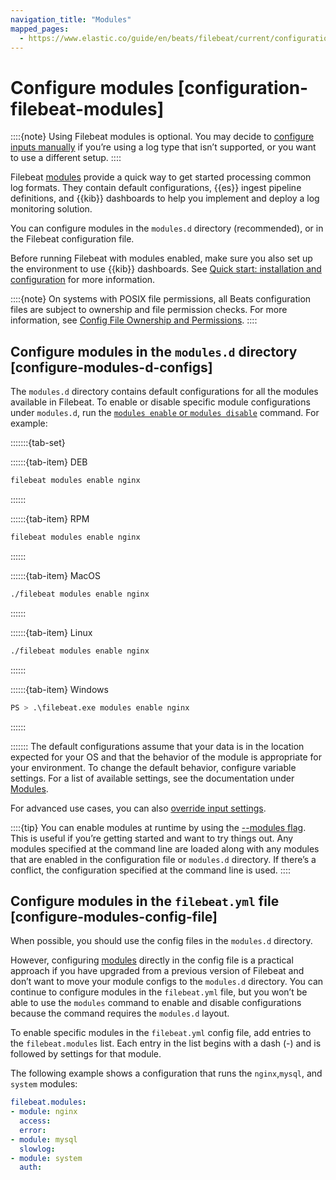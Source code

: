 ```yaml
---
navigation_title: "Modules"
mapped_pages:
  - https://www.elastic.co/guide/en/beats/filebeat/current/configuration-filebeat-modules.html
---
```


# Configure modules [configuration-filebeat-modules]


::::{note}
Using Filebeat modules is optional. You may decide to [configure inputs manually](/reference/filebeat/configuration-filebeat-options.md) if you’re using a log type that isn’t supported, or you want to use a different setup.
::::


Filebeat [modules](/reference/filebeat/filebeat-modules.md) provide a quick way to get started processing common log formats. They contain default configurations, {{es}} ingest pipeline definitions, and {{kib}} dashboards to help you implement and deploy a log monitoring solution.

You can configure modules in the `modules.d` directory (recommended), or in the Filebeat configuration file.

Before running Filebeat with modules enabled, make sure you also set up the environment to use {{kib}} dashboards. See [Quick start: installation and configuration](/reference/filebeat/filebeat-installation-configuration.md) for more information.

::::{note}
On systems with POSIX file permissions, all Beats configuration files are subject to ownership and file permission checks. For more information, see [Config File Ownership and Permissions](/reference/libbeat/config-file-permissions.md).
::::



## Configure modules in the `modules.d` directory [configure-modules-d-configs]

The `modules.d` directory contains default configurations for all the modules available in Filebeat. To enable or disable specific module configurations under `modules.d`, run the [`modules enable` or `modules disable`](/reference/filebeat/command-line-options.md#modules-command) command. For example:

:::::::{tab-set}

::::::{tab-item} DEB
```sh
filebeat modules enable nginx
```
::::::

::::::{tab-item} RPM
```sh
filebeat modules enable nginx
```
::::::

::::::{tab-item} MacOS
```sh
./filebeat modules enable nginx
```
::::::

::::::{tab-item} Linux
```sh
./filebeat modules enable nginx
```
::::::

::::::{tab-item} Windows
```sh
PS > .\filebeat.exe modules enable nginx
```
::::::

:::::::
The default configurations assume that your data is in the location expected for your OS and that the behavior of the module is appropriate for your environment. To change the default behavior, configure variable settings. For a list of available settings, see the documentation under [Modules](/reference/filebeat/filebeat-modules.md).

For advanced use cases, you can also [override input settings](/reference/filebeat/advanced-settings.md).

::::{tip}
You can enable modules at runtime by using the [--modules flag](/reference/filebeat/filebeat-modules.md). This is useful if you’re getting started and want to try things out. Any modules specified at the command line are loaded along with any modules that are enabled in the configuration file or `modules.d` directory. If there’s a conflict, the configuration specified at the command line is used.
::::



## Configure modules in the `filebeat.yml` file [configure-modules-config-file]

When possible, you should use the config files in the `modules.d` directory.

However, configuring [modules](/reference/filebeat/filebeat-modules.md) directly in the config file is a practical approach if you have upgraded from a previous version of Filebeat and don’t want to move your module configs to the `modules.d` directory. You can continue to configure modules in the `filebeat.yml` file, but you won’t be able to use the `modules` command to enable and disable configurations because the command requires the `modules.d` layout.

To enable specific modules in the `filebeat.yml` config file, add entries to the `filebeat.modules` list. Each entry in the list begins with a dash (-) and is followed by settings for that module.

The following example shows a configuration that runs the `nginx`,`mysql`, and `system` modules:

```yaml
filebeat.modules:
- module: nginx
  access:
  error:
- module: mysql
  slowlog:
- module: system
  auth:
```


